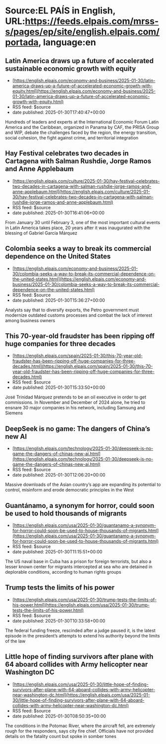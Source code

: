 # Source:EL PAÍS in English, URL:https://feeds.elpais.com/mrss-s/pages/ep/site/english.elpais.com/portada, language:en

## Latin America draws up a future of accelerated sustainable economic growth with equity
 - [https://english.elpais.com/economy-and-business/2025-01-30/latin-america-draws-up-a-future-of-accelerated-economic-growth-with-equity.html](https://english.elpais.com/economy-and-business/2025-01-30/latin-america-draws-up-a-future-of-accelerated-economic-growth-with-equity.html)
 - RSS feed: $source
 - date published: 2025-01-30T17:40:47+00:00

Hundreds of leaders and experts at the International Economic Forum Latin America and the Caribbean, organized in Panama by CAF, the PRISA Group and WIP, debate the challenges faced by the region, the energy transition, social cohesion, the fight against crime, and territorial integration

## Hay Festival celebrates two decades in Cartagena with Salman Rushdie, Jorge Ramos and Anne Applebaum
 - [https://english.elpais.com/culture/2025-01-30/hay-festival-celebrates-two-decades-in-cartagena-with-salman-rushdie-jorge-ramos-and-anne-applebaum.html](https://english.elpais.com/culture/2025-01-30/hay-festival-celebrates-two-decades-in-cartagena-with-salman-rushdie-jorge-ramos-and-anne-applebaum.html)
 - RSS feed: $source
 - date published: 2025-01-30T16:41:06+00:00

From January 30 until February 3, one of the most important cultural events in Latin America takes place, 20 years after it was inaugurated with the blessing of Gabriel García Márquez

## Colombia seeks a way to break its commercial dependence on the United States
 - [https://english.elpais.com/economy-and-business/2025-01-30/colombia-seeks-a-way-to-break-its-commercial-dependence-on-the-united-states.html](https://english.elpais.com/economy-and-business/2025-01-30/colombia-seeks-a-way-to-break-its-commercial-dependence-on-the-united-states.html)
 - RSS feed: $source
 - date published: 2025-01-30T15:36:27+00:00

Analysts say that to diversify exports, the Petro government must modernize outdated customs processes and combat the lack of interest among business owners

## This 70-year-old fraudster has been ripping off huge companies for three decades
 - [https://english.elpais.com/spain/2025-01-30/this-70-year-old-fraudster-has-been-ripping-off-huge-companies-for-three-decades.html](https://english.elpais.com/spain/2025-01-30/this-70-year-old-fraudster-has-been-ripping-off-huge-companies-for-three-decades.html)
 - RSS feed: $source
 - date published: 2025-01-30T15:33:50+00:00

José Trinidad Márquez pretends to be an oil executive in order to get commissions. In November and December of 2024 alone, he tried to ensnare 30 major companies in his network, including Samsung and Siemens

## DeepSeek is no game: The dangers of China’s new AI
 - [https://english.elpais.com/technology/2025-01-30/deepseek-is-no-game-the-dangers-of-chinas-new-ai.html](https://english.elpais.com/technology/2025-01-30/deepseek-is-no-game-the-dangers-of-chinas-new-ai.html)
 - RSS feed: $source
 - date published: 2025-01-30T12:06:20+00:00

Massive downloads of the Asian country’s app are expanding its potential to control, misinform and erode democratic principles in the West

## Guantánamo, a synonym for horror, could soon be used to hold thousands of migrants
 - [https://english.elpais.com/usa/2025-01-30/guantanamo-a-synonym-for-horror-could-soon-be-used-to-house-thousands-of-migrants.html](https://english.elpais.com/usa/2025-01-30/guantanamo-a-synonym-for-horror-could-soon-be-used-to-house-thousands-of-migrants.html)
 - RSS feed: $source
 - date published: 2025-01-30T11:15:51+00:00

The US naval base in Cuba has a prison for foreign terrorists, but also a lesser known center for migrants intercepted at sea who are detained in deplorable conditions, according to human rights groups

## Trump tests the limits of his power
 - [https://english.elpais.com/usa/2025-01-30/trump-tests-the-limits-of-his-power.html](https://english.elpais.com/usa/2025-01-30/trump-tests-the-limits-of-his-power.html)
 - RSS feed: $source
 - date published: 2025-01-30T10:33:58+00:00

The federal funding freeze, rescinded after a judge paused it, is the latest episode in the president’s attempts to extend his authority beyond the limits of the law

## Little hope of finding survivors after plane with 64 aboard collides with Army helicopter near Washington DC
 - [https://english.elpais.com/usa/2025-01-30/little-hope-of-finding-survivors-after-plane-with-64-aboard-collides-with-army-helicopter-near-washington-dc.html](https://english.elpais.com/usa/2025-01-30/little-hope-of-finding-survivors-after-plane-with-64-aboard-collides-with-army-helicopter-near-washington-dc.html)
 - RSS feed: $source
 - date published: 2025-01-30T08:50:35+00:00

The conditions in the Potomac River, where the aircraft fell, are extremely rough for the responders, says city fire chief. Officials have not provided details on the fatality count but spoke in somber tones

